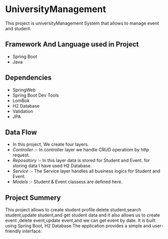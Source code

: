 # UniversityManagement

This project is universityManagement System that allows to manage event and student.

## Framework And Language used in Project
- Spring Boot 
- Java 

## Dependencies
- SpringWeb
- Spring Boot Dev Tools
- LomBok
- H2 Database
- Validation
- JPA

## Data Flow 
- In this project, We create four layers.
- *Controller* :- In controller layer we handle CRUD operatiom by http request.
- *Reposatory* :- In this layer data is stored for Student and Event. for storing data I have used H2 Database.
- *Service* :- The Service layer handles all business logics for Student and Event.
 - *Models* :- Student & Event classess are defined here. 
 
## Project Summery
 This project allows to create student profile delete student,search student,update student,and get student data and it also allows us to create event ,delete event,update event,and we can get event by date. It is built using Spring Boot, H2 Database.The application provides a simple and user-friendly interface.
